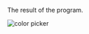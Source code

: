 The result of the program.

![color picker](https://drive.google.com/file/d/1ZqN33Mvhf6Irs4-zDGTJx8hkfUyedp4V/view?usp=sharing)
